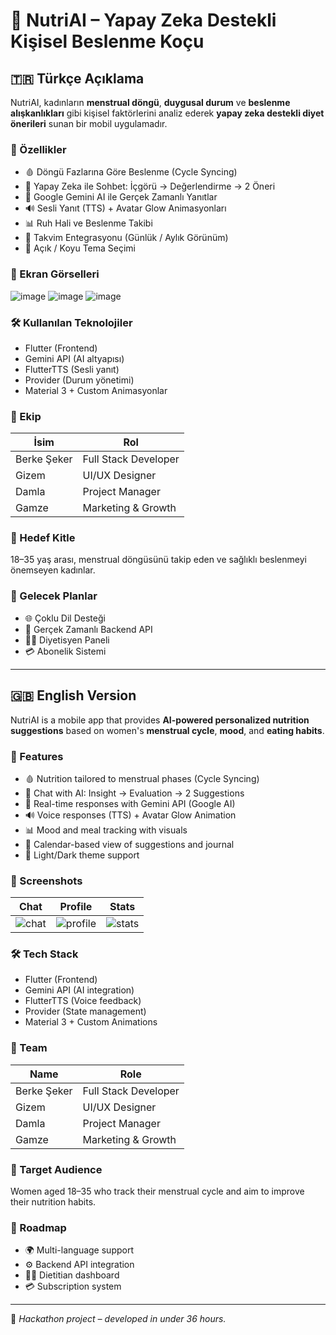 # 🧠 NutriAI – Yapay Zeka Destekli Kişisel Beslenme Koçu  


## 🇹🇷 Türkçe Açıklama

NutriAI, kadınların **menstrual döngü**, **duygusal durum** ve **beslenme alışkanlıkları** gibi kişisel faktörlerini analiz ederek **yapay zeka destekli diyet önerileri** sunan bir mobil uygulamadır.

### 🚀 Özellikler

- 🩸 Döngü Fazlarına Göre Beslenme (Cycle Syncing)
- 💬 Yapay Zeka ile Sohbet: İçgörü → Değerlendirme → 2 Öneri
- 🧠 Google Gemini AI ile Gerçek Zamanlı Yanıtlar
- 🔊 Sesli Yanıt (TTS) + Avatar Glow Animasyonları
- 📊 Ruh Hali ve Beslenme Takibi
- 📅 Takvim Entegrasyonu (Günlük / Aylık Görünüm)
- 🎨 Açık / Koyu Tema Seçimi

### 📱 Ekran Görselleri
![image](https://github.com/user-attachments/assets/9040418f-5e1f-4190-9969-7545ac4b87fa)  ![image](https://github.com/user-attachments/assets/88c6471a-2cc1-4451-9c1b-5444b858e875)
![image](https://github.com/user-attachments/assets/655eada4-8e78-406e-90fa-3a4bec8d4ab8)  





### 🛠️ Kullanılan Teknolojiler

- Flutter (Frontend)
- Gemini API (AI altyapısı)
- FlutterTTS (Sesli yanıt)
- Provider (Durum yönetimi)
- Material 3 + Custom Animasyonlar

### 👥 Ekip

| İsim | Rol |
|------|-----|
| Berke Şeker | Full Stack Developer |
| Gizem | UI/UX Designer |
| Damla | Project Manager |
| Gamze | Marketing & Growth |

### 🎯 Hedef Kitle

18–35 yaş arası, menstrual döngüsünü takip eden ve sağlıklı beslenmeyi önemseyen kadınlar.

### 🔮 Gelecek Planlar

- 🌐 Çoklu Dil Desteği
- 🔗 Gerçek Zamanlı Backend API
- 🧑‍⚕️ Diyetisyen Paneli
- 💳 Abonelik Sistemi

---

## 🇬🇧 English Version

NutriAI is a mobile app that provides **AI-powered personalized nutrition suggestions** based on women's **menstrual cycle**, **mood**, and **eating habits**.

### 🚀 Features

- 🩸 Nutrition tailored to menstrual phases (Cycle Syncing)
- 💬 Chat with AI: Insight → Evaluation → 2 Suggestions
- 🧠 Real-time responses with Gemini API (Google AI)
- 🔊 Voice responses (TTS) + Avatar Glow Animation
- 📊 Mood and meal tracking with visuals
- 📅 Calendar-based view of suggestions and journal
- 🎨 Light/Dark theme support

### 📱 Screenshots

| Chat | Profile | Stats |
|------|---------|-------|
| ![chat](assets/chat_screen.png) | ![profile](assets/profile_screen.png) | ![stats](assets/stats_chart.png) |

### 🛠️ Tech Stack

- Flutter (Frontend)
- Gemini API (AI integration)
- FlutterTTS (Voice feedback)
- Provider (State management)
- Material 3 + Custom Animations

### 👥 Team

| Name | Role |
|------|------|
| Berke Şeker | Full Stack Developer |
| Gizem | UI/UX Designer |
| Damla | Project Manager |
| Gamze | Marketing & Growth |

### 🎯 Target Audience

Women aged 18–35 who track their menstrual cycle and aim to improve their nutrition habits.

### 🔮 Roadmap

- 🌍 Multi-language support
- ⚙️ Backend API integration
- 👩‍⚕️ Dietitian dashboard
- 💳 Subscription system

---

📌 *Hackathon project – developed in under 36 hours.*
